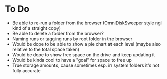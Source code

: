 # To Do 

- Be able to re-run a folder from the browser (OmniDiskSweeper style ngl kind of a straight copy)
- Be able to delete a folder from the browser?
- Naming runs or tagging runs by root folder in the browser
- Would be dope to be able to show a pie chart at each level (maybe also relative to the total space taken)
- Would be dope to show free space on the drive and keep updating it
- Would be kinda cool to have a "goal" for space to free up
- True storage amounts, cause sometimes esp. in system folders it's not fully accurate
